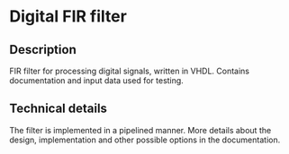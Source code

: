 # Digital FIR filter
## Description
FIR filter for processing digital signals, written in VHDL. Contains documentation and input data used for testing.

## Technical details
The filter is implemented in a pipelined manner. More details about the design, implementation and other possible options in the documentation.

